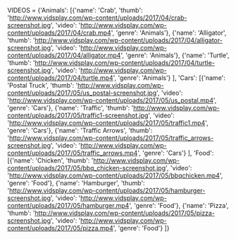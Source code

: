 VIDEOS = {'Animals': [{'name': 'Crab',
                       'thumb': 'http://www.vidsplay.com/wp-content/uploads/2017/04/crab-screenshot.jpg',
                       'video': 'http://www.vidsplay.com/wp-content/uploads/2017/04/crab.mp4',
                       'genre': 'Animals'},
                      {'name': 'Alligator',
                       'thumb': 'http://www.vidsplay.com/wp-content/uploads/2017/04/alligator-screenshot.jpg',
                       'video': 'http://www.vidsplay.com/wp-content/uploads/2017/04/alligator.mp4',
                       'genre': 'Animals'},
                      {'name': 'Turtle',
                       'thumb': 'http://www.vidsplay.com/wp-content/uploads/2017/04/turtle-screenshot.jpg',
                       'video': 'http://www.vidsplay.com/wp-content/uploads/2017/04/turtle.mp4',
                       'genre': 'Animals'}
                      ],
            'Cars': [{'name': 'Postal Truck',
                      'thumb': 'http://www.vidsplay.com/wp-content/uploads/2017/05/us_postal-screenshot.jpg',
                      'video': 'http://www.vidsplay.com/wp-content/uploads/2017/05/us_postal.mp4',
                      'genre': 'Cars'},
                     {'name': 'Traffic',
                      'thumb': 'http://www.vidsplay.com/wp-content/uploads/2017/05/traffic1-screenshot.jpg',
                      'video': 'http://www.vidsplay.com/wp-content/uploads/2017/05/traffic1.mp4',
                      'genre': 'Cars'},
                     {'name': 'Traffic Arrows',
                      'thumb': 'http://www.vidsplay.com/wp-content/uploads/2017/05/traffic_arrows-screenshot.jpg',
                      'video': 'http://www.vidsplay.com/wp-content/uploads/2017/05/traffic_arrows.mp4',
                      'genre': 'Cars'}
                     ],
            'Food': [{'name': 'Chicken',
                      'thumb': 'http://www.vidsplay.com/wp-content/uploads/2017/05/bbq_chicken-screenshot.jpg',
                      'video': 'http://www.vidsplay.com/wp-content/uploads/2017/05/bbqchicken.mp4',
                      'genre': 'Food'},
                     {'name': 'Hamburger',
                      'thumb': 'http://www.vidsplay.com/wp-content/uploads/2017/05/hamburger-screenshot.jpg',
                      'video': 'http://www.vidsplay.com/wp-content/uploads/2017/05/hamburger.mp4',
                      'genre': 'Food'},
                     {'name': 'Pizza',
                      'thumb': 'http://www.vidsplay.com/wp-content/uploads/2017/05/pizza-screenshot.jpg',
                      'video': 'http://www.vidsplay.com/wp-content/uploads/2017/05/pizza.mp4',
                      'genre': 'Food'}
]}
